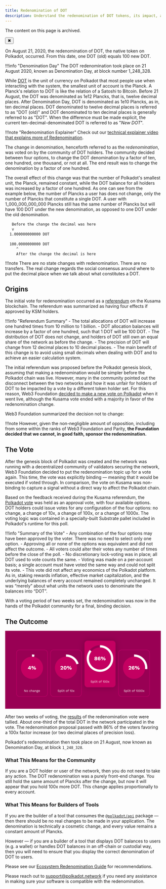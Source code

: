 ```yaml
---
title: Redenomination of DOT
description: Understand the redenomination of DOT tokens, its impact, and the community-driven decision-making process.
---
```


<!-- MessageBox -->
<div id="messageBox" class="floating-message-box">
  <p>
    The content on this page is archived.
  </p>
  <button class="close-messagebox" aria-label="Close message">✖</button>
</div>

On August 21, 2020, the redenomination of DOT, the native token on Polkadot, occurred. From this
date, one DOT (old) equals 100 new DOT.

!!!info "Denomination Day"
    The DOT redenomination took place on 21 August 2020, known as Denomination Day, at block number 1_248_328.

While [DOT](../learn-DOT.md) is the unit of currency on Polkadot that most people use when
interacting with the system, the smallest unit of account is the Planck. A Planck's relation to DOT
is like the relation of a Satoshi to Bitcoin. Before 21 August, the DOT was denominated as 1e12
Plancks, that is, twelve decimal places. After Denomination Day, DOT is denominated as 1e10 Plancks,
as in, ten decimal places. DOT denominated to twelve decimal places is referred to as "DOT (old)"
and DOT denominated to ten decimal places is generally referred to as "DOT". When the difference
must be made explicit, the current ten-decimal-denominated DOT is referred to as "_New DOT_".

!!!note "Redenomination Explainer"
    Check out our [technical explainer video that explains more of Redenomination](https://www.youtube.com/watch?v=xXIcnBV4uUE&list=PLOyWqupZ-WGuAuS00rK-pebTMAOxW41W8&index=22&ab_channel=Polkadot).

The change in denomination, henceforth referred to as the _redenomination_, was voted on by the
community of DOT holders. The community decided between four options, to change the DOT denomination
by a factor of ten, one hundred, one thousand, or not at all. The end result was to change the
denomination by a factor of one hundred.

The overall effect of this change was that the number of Polkadot's smallest unit, the Planck,
remained constant, while the DOT balance for all holders was increased by a factor of one hundred.
As one can see from the example below, the number of Plancks a user has does not change, only the
number of Plancks that constitute a single DOT. A user with 1_000_000_000_000 Plancks still has the
same number of Plancks but will have 100 DOT under the new denomination, as opposed to one DOT under
the old denomination.

```
   Before the change the decimal was here
   v
  1.000000000000 DOT

  100.0000000000 DOT
     ^
     After the change the decimal is here
```

!!!note
    There are no state changes with redenomination. There are no transfers. The real change regards the social consensus around where to put the decimal place when we talk about what constitutes a DOT.

## Origins

The initial vote for redenomination occurred as a
[referendum](https://kusama.polkassembly.io/referendum/52) on the Kusama blockchain. The referendum
was summarized as having four effects if approved by KSM holders.

!!!info "Referendum Summary"
    - The total allocations of DOT will increase one hundred times from 10 million to 1 billion.
    - DOT allocation balances will increase by a factor of one hundred, such that 1 DOT will be 100 DOT.
    - The distribution of DOT does not change, and holders of DOT still own an equal share of the network as before the change.
    - The precision of DOT will change from 12 decimal places to 10 decimal places.
    - The main benefit of this change is to avoid using small decimals when dealing with DOT and to achieve an easier calculation system.

The initial referendum was proposed before the Polkadot genesis block, assuming that making a
redenomination would be simpler before the Polkadot chain was live. However, many in the community
pointed out the disconnect between the two networks and how it was unfair for holders of DOT to be
impacted by a vote by a different token holder set. For this reason, Web3 Foundation
[decided to make a new vote on Polkadot](https://polkadot.network/results-of-dot-redenomination-referendum/)
when it went live, although the Kusama vote ended with a majority in favor of the redenomination
change.

Web3 Foundation summarized the decision not to change:

!!!note
    However, given the non-negligible amount of opposition, including from some within the ranks of Web3 Foundation and Parity, **the Foundation decided that we cannot, in good faith, sponsor the redenomination.**

## The Vote

After the genesis block of Polkadot was created and the network was running with a decentralized
community of validators securing the network, Web3 Foundation decided to put the redenomination
topic up for a vote again. This time, the vote was explicitly binding &mdash; meaning that it would
be executed if voted through. In comparison, the vote on Kusama was non-binding to capture a signal
without a direct way to affect the Polkadot chain.

Based on the feedback received during the Kusama referendum, the
[Polkadot vote](https://polkadot.network/the-first-polkadot-vote/) was held as an approval vote,
with four available options. DOT holders could issue votes for any configuration of the four
options: no change, a change of 10x, a change of 100x, or a change of 1000x. The voting logic was
contained in a specially-built Substrate pallet included in Polkadot's runtime for this poll.

!!!info "Summary of the Vote"
    - Any combination of the four options may have been approved by the voter. There was no need to select only one option.
    - Approving all or none of the options was equivalent and did not affect the outcome.
    - All voters could alter their votes any number of times before the close of the poll.
    - No discretionary lock-voting was in place; all DOT used to vote counts the same.
    - Voting was made on a per-account basis; a single account must have voted the same way and could not split its vote.
    - This vote did not affect any economics of the Polkadot platform. As in, staking rewards inflation, effective market capitalization, and the underlying balances of every account remained completely unchanged. It was “merely” about what units the network uses to denominate the balances into “DOT”.

With a voting period of two weeks set, the redenomination was now in the hands of the Polkadot
community for a final, binding decision.

## The Outcome

![redenomination](../../assets/redenomination.png)

After two weeks of voting, the [results](https://polkadot.network/the-results-are-in/) of the
redenomination vote were tallied. About one-third of the total DOT in the network participated in
the vote. The redenomination proposal passed with 86% of the voters favoring a 100x factor increase
(or two decimal places of precision loss).

Polkadot's redenomination then took place on 21 August, now known as Denomination Day, at block
`1_248_328`.

### What This Means for the Community

If you are a DOT holder or user of the network, then you do not need to take any action. The DOT
redenomination was a purely front-end change. You still hold the same amount of Plancks after the
change, but now it will appear that you hold 100x more DOT. This change applies proportionally to
every account.

### What This Means for Builders of Tools

If you are the builder of a tool that consumes the
[`@polkadot/api`](https://yarnpkg.com/package/@polkadot/api) package &mdash; then there should be no
real changes to be made in your application. The denomination is technically a cosmetic change, and
every value remains a constant amount of Plancks.

However &mdash; if you are a builder of a tool that displays DOT balances to users (e.g. a wallet)
or handles DOT balances in an off-chain or custodial way, then you will need to ensure that you
display the correct denomination of DOT to users.

Please see our
[Ecosystem Redenomination Guide](https://docs.google.com/document/d/1yAzoDh99PgR_7dYAKTWLMVu2Fy5Ga-J6t9lof4f4JUw/edit#)
for recommendations.

Please reach out to [support@polkadot.network](mailto:support@polkadot.network) if you need any
assistance in making sure your software is compatible with the redenomination.

